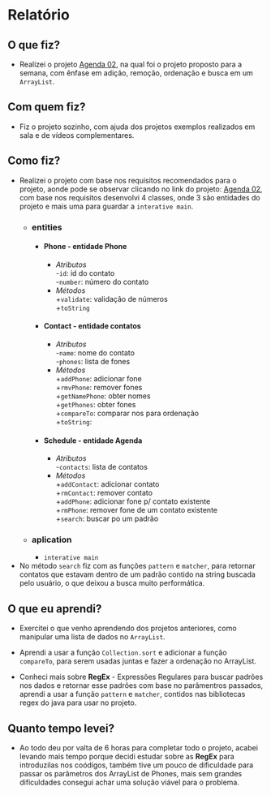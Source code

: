 # Relatório

## O que fiz?
- Realizei o projeto [Agenda 02](https://github.com/qxcodepoo/arcade/blob/master/base/015/Readme.md), na qual foi o projeto proposto para a semana, com ênfase em adição, remoção, ordenação e busca em um ```ArrayList```.

## Com quem fiz?
- Fiz o projeto sozinho, com ajuda dos projetos exemplos realizados em sala e de vídeos complementares.

## Como fiz?
- Realizei o projeto com base nos requisitos recomendados para o projeto, aonde pode se observar clicando no link do projeto: [Agenda 02](https://github.com/qxcodepoo/arcade/blob/master/base/015/Readme.md), com base nos requisitos desenvolvi 4 classes, onde 3 são entidades do projeto e mais uma para guardar a  ```interative main```.
    - ### entities
        - #### Phone - entidade Phone
            - _Atributos_<br/>
                -```id```: id do contato<br/>
                -```number```: número do contato<br/>
            - _Métodos_<br/>
                +```validate```: validação de números<br/>
                +```toString```<br/>
        - #### Contact - entidade contatos
            - _Atributos_<br/>
                -```name```: nome do contato <br/>
                -```phones```: lista de fones <br/>
            - _Métodos_<br/>
                +```addPhone```: adicionar fone<br/>
                +```rmvPhone```: remover fones<br/>
                +```getNamePhone```: obter nomes<br/>
                +```getPhones```: obter fones<br/>
                +```compareTo```: comparar nos para ordenação<br/>
                +```toString```:<br/>
        - #### Schedule - entidade Agenda
            - _Atributos_<br/>
                -```contacts```: lista de contatos <br/>
            - _Métodos_<br/>
                +```addContact```: adicionar contato <br/>
                +```rmContact```: remover contato <br/>
                +```addPhone```: adicionar fone p/ contato existente <br/>
                +```rmPhone```: remover fone de um contato existente <br/>
                +```search```: buscar po um padrão <br/>
    - ### aplication
        - ```interative main```
- No método ```search``` fiz com as funções ```pattern``` e ```matcher```, para retornar contatos que estavam dentro de um padrão contido na string buscada pelo usuário, o que deixou a busca muito performática.

## O que eu aprendi?
- Exercitei o que venho aprendendo dos projetos anteriores, como manipular uma lista de dados no ```ArrayList```.

- Aprendi a usar a função ```Collection.sort``` e adicionar a função ```compareTo```, para serem usadas juntas e fazer a ordenação no ArrayList.

- Conheci mais sobre **RegEx** - Expressões Regulares para buscar padrões nos dados e retornar esse padrões com base no parâmentros passados, aprendi a usar a função ```pattern``` e ```matcher```, contidos nas bibliotecas regex do java para usar no projeto.

## Quanto tempo levei?
- Ao todo deu por valta de 6 horas para completar todo o projeto, acabei levando mais tempo porque decidi estudar sobre as **RegEx** para introduzilas nos coódigos, também tive um pouco de dificuldade para passar os parâmetros dos ArrayList de Phones, mais sem grandes dificuldades consegui achar uma solução viável para o problema. 
                
        